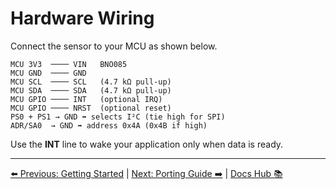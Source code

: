 # Hardware Wiring

Connect the sensor to your MCU as shown below.

```
MCU 3V3  ──── VIN   BNO085
MCU GND  ──── GND
MCU SCL  ──── SCL   (4.7 kΩ pull-up)
MCU SDA  ──── SDA   (4.7 kΩ pull-up)
MCU GPIO ──── INT   (optional IRQ)
MCU GPIO ──── NRST  (optional reset)
PS0 + PS1 → GND ➡️ selects I²C (tie high for SPI)
ADR/SA0  → GND ➡️ address 0x4A (0x4B if high)
```

Use the **INT** line to wake your application only when data is ready.

---

[⬅️ Previous: Getting Started](GettingStarted.md) | [Next: Porting Guide ➡️](PortingGuide.md) | [Docs Hub 📚](README.md)
